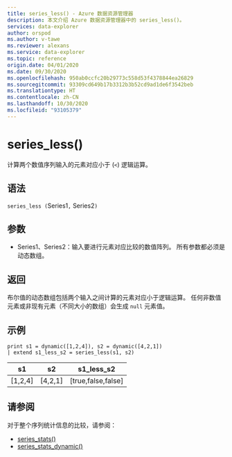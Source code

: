 ```yaml
---
title: series_less() - Azure 数据资源管理器
description: 本文介绍 Azure 数据资源管理器中的 series_less()。
services: data-explorer
author: orspod
ms.author: v-tawe
ms.reviewer: alexans
ms.service: data-explorer
ms.topic: reference
origin.date: 04/01/2020
ms.date: 09/30/2020
ms.openlocfilehash: 950ab0ccfc20b29773c558d53f4378844ea26829
ms.sourcegitcommit: 93309cd649b17b3312b3b52cd9ad1de6f3542beb
ms.translationtype: HT
ms.contentlocale: zh-CN
ms.lasthandoff: 10/30/2020
ms.locfileid: "93105379"
---
```

# <a name="series_less"></a>series_less()

计算两个数值序列输入的元素对应小于 (`<`) 逻辑运算。

## <a name="syntax"></a>语法

`series_less (`Series1`,` Series2`)`

## <a name="arguments"></a>参数

* Series1、Series2：输入要进行元素对应比较的数值阵列。 所有参数都必须是动态数组。 

## <a name="returns"></a>返回

布尔值的动态数组包括两个输入之间计算的元素对应小于逻辑运算。 任何非数值元素或非现有元素（不同大小的数组）会生成 `null` 元素值。

## <a name="example"></a>示例

<!-- csl: https://help.kusto.chinacloudapi.cn:443/Samples -->
```kusto
print s1 = dynamic([1,2,4]), s2 = dynamic([4,2,1])
| extend s1_less_s2 = series_less(s1, s2)
```

|s1|s2|s1_less_s2|
|---|---|---|
|[1,2,4]|[4,2,1]|[true,false,false]|

## <a name="see-also"></a>请参阅

对于整个序列统计信息的比较，请参阅：
* [series_stats()](series-statsfunction.md)
* [series_stats_dynamic()](series-stats-dynamicfunction.md)
